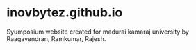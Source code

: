# inovbytez.github.io

Syumposium website created for madurai kamaraj university
    by Raagavendran, Ramkumar, Rajesh.

